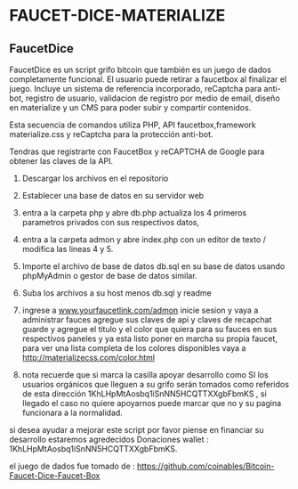 # FAUCET-DICE-MATERIALIZE

FaucetDice
----------
FaucetDice es un script grifo bitcoin que también es un juego de dados completamente funcional. El usuario puede retirar a faucetbox al finalizar el juego.
Incluye un sistema de referencia incorporado, reCaptcha para anti-bot, registro de usuario, validacion de registro por medio de email, diseño en materialize y un CMS para poder subir y compartir contenidos. 


Esta secuencia de comandos utiliza PHP, API faucetbox,framework materialize.css y reCaptcha para la protección anti-bot. 

Tendras que registrarte con FaucetBox y reCAPTCHA de Google para obtener las claves de la API. 

1. Descargar los archivos en el repositorio
2. Establecer una base de datos en su servidor web
3. entra a la carpeta php y abre db.php actualiza los 4 primeros parametros privados con sus respectivos datos,
4. entra a la carpeta admon y abre index.php con un editor de texto / modifica las lineas 4 y 5.
5. Importe el archivo de base de datos db.sql en su base de datos usando phpMyAdmin o gestor de base de datos similar. 
6. Suba los archivos a su host menos db.sql y readme 
7. ingrese a www.yourfaucetlink.com/admon inicie sesion y vaya a administrar fauces agregue sus claves de api y claves de recapchat guarde y agregue el titulo y el color que quiera para su fauces en sus respectivos paneles y ya esta listo poner en marcha su propia faucet, para ver una lista completa de los colores disponibles vaya a http://materializecss.com/color.html

8. nota recuerde que si marca la casilla apoyar desarrollo como SI los usuarios orgánicos que lleguen a su grifo serán tomados como referidos de esta dirección
1KhLHpMtAosbq1iSnNN5HCQTTXXgbFbmKS , si llegado el caso no quiere apoyarnos puede marcar que no y su pagina funcionara a la normalidad.


si desea ayudar a mejorar este script por favor piense en financiar su desarrollo estaremos agredecidos 
Donaciones wallet : 1KhLHpMtAosbq1iSnNN5HCQTTXXgbFbmKS.

el juego de dados fue tomado de : https://github.com/coinables/Bitcoin-Faucet-Dice-Faucet-Box
